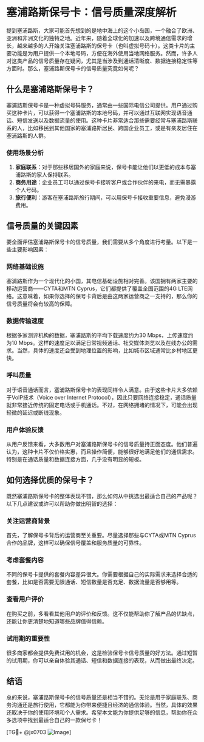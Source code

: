# 塞浦路斯保号卡：信号质量深度解析

提到塞浦路斯，大家可能首先想到的是地中海上的这个小岛国，一个融合了欧洲、亚洲和非洲文化的独特之地。近年来，随着全球化的加速以及跨境通信需求的增长，越来越多的人开始关注塞浦路斯的保号卡（也叫虚拟号码卡）。这类卡片的主要功能是为用户提供一个本地号码，方便在海外使用当地网络服务。然而，许多人对这类产品的信号质量存在疑问，尤其是当涉及到通话清晰度、数据连接稳定性等方面时。那么，塞浦路斯保号卡的信号质量究竟如何呢？

## 什么是塞浦路斯保号卡？

塞浦路斯保号卡是一种虚拟号码服务，通常由一些国际电信公司提供。用户通过购买这种卡片，可以获得一个塞浦路斯的本地号码，并可以通过互联网实现语音通话、短信发送以及数据流量的使用。这种卡片非常适合那些需要经常与塞浦路斯联系的人，比如移民到其他国家的塞浦路斯居民、跨国企业员工，或是有亲友居住在塞浦路斯的人群。

### 使用场景分析

1. **家庭联系**：对于那些移居国外的家庭来说，保号卡能让他们以更低的成本与塞浦路斯的家人保持联系。
2. **商务用途**：企业员工可以通过保号卡接听客户或合作伙伴的来电，而无需暴露个人号码。
3. **旅行便利**：游客在塞浦路斯旅行期间，可以用保号卡接收重要信息，避免漫游费用。

## 信号质量的关键因素

要全面评估塞浦路斯保号卡的信号质量，我们需要从多个角度进行考量。以下是一些主要影响因素：

### 网络基础设施

塞浦路斯作为一个现代化的小国，其电信基础设施相对完善。该国拥有两家主要的移动运营商——CYTA和MTN Cyprus，它们都提供了覆盖全国范围的4G LTE网络。这意味着，如果你选择的保号卡背后是由这两家运营商之一支持的，那么你的信号质量将会有较高的保障。

### 数据传输速度

根据多家测评机构的数据，塞浦路斯的平均下载速度约为30 Mbps，上传速度约为10 Mbps。这样的速度足以满足日常视频通话、社交媒体浏览以及在线办公的需求。当然，具体的速度还会受到地理位置的影响，比如城市区域通常比乡村地区更快。

### 呼叫质量

对于语音通话而言，塞浦路斯保号卡的表现同样令人满意。由于这些卡片大多依赖于VoIP技术（Voice over Internet Protocol），因此只要网络连接稳定，通话质量就非常接近传统的固定电话或手机通话。不过，在网络拥堵的情况下，可能会出现轻微的延迟或断线现象。

### 用户体验反馈

从用户反馈来看，大多数用户对塞浦路斯保号卡的信号质量持正面态度。他们普遍认为，这种卡片不仅价格实惠，而且操作简便，能够很好地满足他们的通信需求。特别是在通话质量和数据连接方面，几乎没有明显的短板。

## 如何选择优质的保号卡？

既然塞浦路斯保号卡的整体表现不错，那么如何从中挑选出最适合自己的产品呢？以下几点建议或许可以帮助你做出明智的选择：

### 关注运营商背景

首先，了解保号卡背后的运营商至关重要。尽量选择那些与CYTA或MTN Cyprus合作的品牌，这样可以确保信号覆盖和服务质量的可靠性。

### 考虑套餐内容

不同的保号卡提供的套餐内容差异很大。你需要根据自己的实际需求来选择合适的套餐，比如是否需要无限通话、短信数量是否充足、数据流量是否够用等。

### 查看用户评价

在购买之前，多看看其他用户的评价和反馈。这不仅能帮助你了解产品的优缺点，还能让你更清楚地知道哪些品牌值得信赖。

### 试用期的重要性

很多商家都会提供免费试用的机会，这是检验保号卡信号质量的好方法。通过短暂的试用期，你可以亲自体验其通话、短信和数据连接的表现，从而做出最终决定。

## 结语

总的来说，塞浦路斯保号卡的信号质量还是相当不错的。无论是用于家庭联系、商务沟通还是旅行使用，它都能为你带来便捷且经济的通信体验。当然，具体的效果还取决于你的使用环境和个人需求。希望本文能为你提供足够的信息，帮助你在众多选项中找到最适合自己的一款保号卡！

[TG💪+ @jx0703 ![Image](https://github.com/user-attachments/assets/dbca1d08-cadb-493c-b0ec-ad6f7a83f270)]